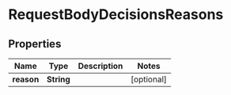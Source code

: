 
# RequestBodyDecisionsReasons

## Properties
Name | Type | Description | Notes
------------ | ------------- | ------------- | -------------
**reason** | **String** |  |  [optional]



